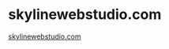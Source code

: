 # skylinewebstudio.com

<a target = "_blank" href = "skylinewebstudio.com">skylinewebstudio.com</a>
